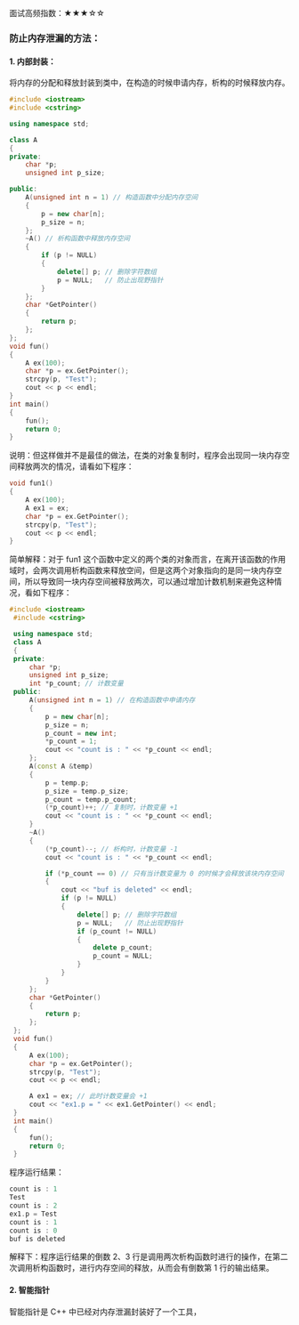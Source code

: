 面试高频指数：★★★☆☆

### 防止内存泄漏的方法：

#### 1. 内部封装：

将内存的分配和释放封装到类中，在构造的时候申请内存，析构的时候释放内存。


```c++
#include <iostream>
#include <cstring>

using namespace std;

class A
{
private:
    char *p;
    unsigned int p_size;

public:
    A(unsigned int n = 1) // 构造函数中分配内存空间
    {
        p = new char[n];
        p_size = n;
    };
    ~A() // 析构函数中释放内存空间
    {
        if (p != NULL)
        {
            delete[] p; // 删除字符数组
            p = NULL;   // 防止出现野指针
        }
    };
    char *GetPointer()
    {
        return p;
    };
};
void fun()
{
    A ex(100);
    char *p = ex.GetPointer();
    strcpy(p, "Test");
    cout << p << endl;
}
int main()
{
    fun();
    return 0;
}
```

说明：但这样做并不是最佳的做法，在类的对象复制时，程序会出现同一块内存空间释放两次的情况，请看如下程序：



```c++
void fun1()
{
    A ex(100);
    A ex1 = ex; 
    char *p = ex.GetPointer();
    strcpy(p, "Test");
    cout << p << endl;
}
```

简单解释：对于 fun1 这个函数中定义的两个类的对象而言，在离开该函数的作用域时，会两次调用析构函数来释放空间，但是这两个对象指向的是同一块内存空间，所以导致同一块内存空间被释放两次，可以通过增加计数机制来避免这种情况，看如下程序：



```c++
#include <iostream>
 #include <cstring>

 using namespace std;
 class A
 {
 private:
     char *p;
     unsigned int p_size;
     int *p_count; // 计数变量
 public:
     A(unsigned int n = 1) // 在构造函数中申请内存
     {
         p = new char[n];
         p_size = n;
         p_count = new int;
         *p_count = 1;
         cout << "count is : " << *p_count << endl;
     };
     A(const A &temp)
     {
         p = temp.p;
         p_size = temp.p_size;
         p_count = temp.p_count;
         (*p_count)++; // 复制时，计数变量 +1
         cout << "count is : " << *p_count << endl;
     }
     ~A()
     {
         (*p_count)--; // 析构时，计数变量 -1
         cout << "count is : " << *p_count << endl; 

         if (*p_count == 0) // 只有当计数变量为 0 的时候才会释放该块内存空间
         {
             cout << "buf is deleted" << endl;
             if (p != NULL) 
             {
                 delete[] p; // 删除字符数组
                 p = NULL;   // 防止出现野指针
                 if (p_count != NULL)
                 {
                     delete p_count;
                     p_count = NULL;
                 }
             }
         }
     };
     char *GetPointer()
     {
         return p;
     };
 };
 void fun()
 {
     A ex(100);
     char *p = ex.GetPointer();
     strcpy(p, "Test");
     cout << p << endl;

     A ex1 = ex; // 此时计数变量会 +1
     cout << "ex1.p = " << ex1.GetPointer() << endl;
 }
 int main()
 {
     fun();
     return 0;
 }
```

程序运行结果：



```c++
count is : 1
Test
count is : 2
ex1.p = Test
count is : 1
count is : 0
buf is deleted
```

解释下：程序运行结果的倒数 2、3 行是调用两次析构函数时进行的操作，在第二次调用析构函数时，进行内存空间的释放，从而会有倒数第 1 行的输出结果。

#### 2. 智能指针
智能指针是 C++ 中已经对内存泄漏封装好了一个工具，
